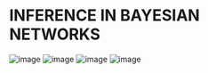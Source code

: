 # INFERENCE IN BAYESIAN NETWORKS

![image](https://user-images.githubusercontent.com/10762987/43936169-6fbb1726-9c25-11e8-92b9-c79c5bcfe8d8.png)
![image](https://user-images.githubusercontent.com/10762987/43936179-7d8274ee-9c25-11e8-97f0-582769853db9.png)
![image](https://user-images.githubusercontent.com/10762987/43936219-a1fabf70-9c25-11e8-89e5-8f8432726fcd.png)
![image](https://user-images.githubusercontent.com/10762987/43936224-a8d47908-9c25-11e8-9e02-57a2066904bd.png)
